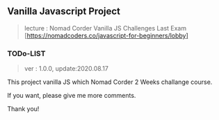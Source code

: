 ## Vanilla Javascript Project

> lecture : Nomad Corder Vanilla JS Challenges Last Exam
> [https://nomadcoders.co/javascript-for-beginners/lobby]

### TODo-LIST

> ver : 1.0.0, update:2020.08.17

This project vanilla JS which Nomad Corder 2 Weeks challange course.

If you want, please give me more comments.

Thank you!
